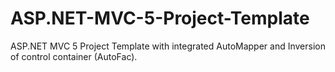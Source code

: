 # ASP.NET-MVC-5-Project-Template
ASP.NET MVC 5 Project Template with integrated AutoMapper and Inversion of control container (AutoFac).
